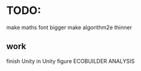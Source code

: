 # TODO:

make maths font bigger
make algorithm2e thinner

## work
finish Unity in Unity figure
ECOBUILDER ANALYSIS
